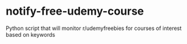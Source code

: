 # notify-free-udemy-course
Python script that will monitor r/udemyfreebies for courses of interest based on keywords
